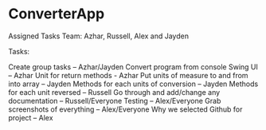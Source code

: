 # ConverterApp

Assigned Tasks
Team: Azhar, Russell, Alex and Jayden

Tasks:

Create group tasks – Azhar/Jayden
Convert program from console Swing UI – Azhar
Unit for return methods - Azhar
Put units of measure to and from into array – Jayden
Methods for each units of conversion – Jayden
Methods for each unit reversed – Russell
Go through and add/change any documentation – Russell/Everyone
Testing – Alex/Everyone
Grab screenshots of everything – Alex/Everyone
Why we selected Github for project – Alex
